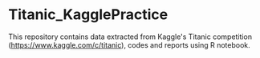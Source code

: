 # Titanic_KagglePractice
This repository contains data extracted from Kaggle's Titanic competition (https://www.kaggle.com/c/titanic), codes and reports using R notebook.
